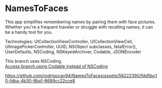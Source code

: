 # NamesToFaces

This app simplifies remembering names by pairing them with face pictures. Whether you're a frequent traveler or struggle with recalling names, it can be a handy tool for you.

Technologies: UICollectionViewController, UICollectionViewCell, UIImagePickerController, UUID, NSObject subclasses, fatalError(), UserDefaults, NSCoding, NSKeyedArchiver, Codable, JSONEncoder

This branch uses NSCoding.<br>
[Access branch using Codable instead of NSCoding](https://github.com/rodrigocav94/NamesToFaces/tree/alternative/CodableInsteadOfNSCoding)

https://github.com/rodrigocav94/NamesToFaces/assets/58222390/fdd5bc10-fdba-4b30-8ba1-8689cc22cce8

